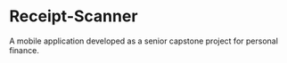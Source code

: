 # Receipt-Scanner
A mobile  application developed as a senior capstone project for personal finance.

